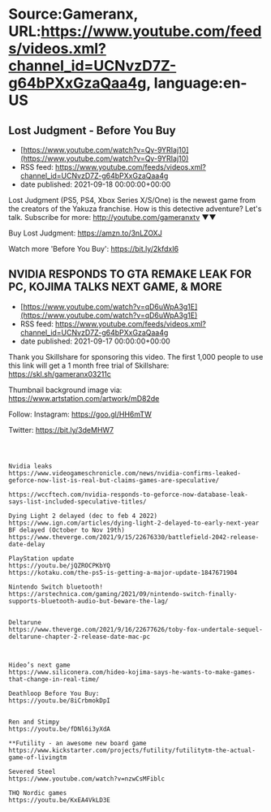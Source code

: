 # Source:Gameranx, URL:https://www.youtube.com/feeds/videos.xml?channel_id=UCNvzD7Z-g64bPXxGzaQaa4g, language:en-US

## Lost Judgment - Before You Buy
 - [https://www.youtube.com/watch?v=Qy-9YRIaj10](https://www.youtube.com/watch?v=Qy-9YRIaj10)
 - RSS feed: https://www.youtube.com/feeds/videos.xml?channel_id=UCNvzD7Z-g64bPXxGzaQaa4g
 - date published: 2021-09-18 00:00:00+00:00

Lost Judgment (PS5, PS4, Xbox Series X/S/One) is the newest game from the creators of the Yakuza franchise. How is this detective adventure? Let's talk.
Subscribe for more: http://youtube.com/gameranxtv ▼▼


Buy Lost Judgment: https://amzn.to/3nLZOXJ



Watch more 'Before You Buy': https://bit.ly/2kfdxI6

## NVIDIA RESPONDS TO GTA REMAKE LEAK FOR PC, KOJIMA TALKS NEXT GAME, & MORE
 - [https://www.youtube.com/watch?v=qD6uWpA3g1E](https://www.youtube.com/watch?v=qD6uWpA3g1E)
 - RSS feed: https://www.youtube.com/feeds/videos.xml?channel_id=UCNvzD7Z-g64bPXxGzaQaa4g
 - date published: 2021-09-17 00:00:00+00:00

Thank you Skillshare for sponsoring this video. The first 1,000 people to use this link will get a 1 month free trial of Skillshare: https://skl.sh/gameranx03211c

Thumbnail background image via: https://www.artstation.com/artwork/mD82de

Follow:
 Instagram: https://goo.gl/HH6mTW​​​​​​​

Twitter: https://bit.ly/3deMHW7​​​​​​​



 ~~~~STORIES~~~~



Nvidia leaks
https://www.videogameschronicle.com/news/nvidia-confirms-leaked-geforce-now-list-is-real-but-claims-games-are-speculative/

https://wccftech.com/nvidia-responds-to-geforce-now-database-leak-says-list-included-speculative-titles/

Dying Light 2 delayed (dec to feb 4 2022)
https://www.ign.com/articles/dying-light-2-delayed-to-early-next-year
BF delayed (October to Nov 19th)
https://www.theverge.com/2021/9/15/22676330/battlefield-2042-release-date-delay

PlayStation update
https://youtu.be/jQZROCPKbYQ
https://kotaku.com/the-ps5-is-getting-a-major-update-1847671904

Nintendo Switch bluetooth!
https://arstechnica.com/gaming/2021/09/nintendo-switch-finally-supports-bluetooth-audio-but-beware-the-lag/


Deltarune
https://www.theverge.com/2021/9/16/22677626/toby-fox-undertale-sequel-deltarune-chapter-2-release-date-mac-pc



Hideo’s next game
https://www.siliconera.com/hideo-kojima-says-he-wants-to-make-games-that-change-in-real-time/

Deathloop Before You Buy:
https://youtu.be/8iCrbmokDpI


Ren and Stimpy 
https://youtu.be/fDNl6i3yXdA

**Futility - an awesome new board game
https://www.kickstarter.com/projects/futility/futilitytm-the-actual-game-of-livingtm

Severed Steel
https://www.youtube.com/watch?v=nzwCsMFiblc

THQ Nordic games
https://youtu.be/KxEA4VkLD3E

